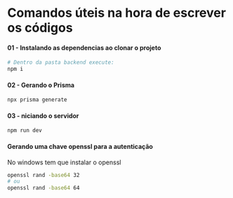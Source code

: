 # Comandos úteis na hora de escrever os códigos

#### 01 - Instalando as dependencias ao clonar o projeto
``` bash
# Dentro da pasta backend execute:
npm i
```

#### 02 - Gerando o Prisma
``` bash
npx prisma generate
```

#### 03 - niciando o servidor
``` bash
npm run dev
```

#### Gerando uma chave openssl para a autenticação
No windows tem que instalar o openssl
``` bash
openssl rand -base64 32
# ou
openssl rand -base64 64
```